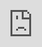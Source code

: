 ```yaml
---
title: Money Is A System of Control
post_status: publish
featured_image: /_images/MoneyIsASystemofControl.jpeg
---
```


<iframe src="https://player.vimeo.com/video/844614366?badge=0&amp;autopause=0&amp;player_id=0&amp;app_id=58479" frameborder="0" allow="autoplay; fullscreen; picture-in-picture" allowfullscreen style="position:absolute;top:0;left:0;width:100%;height:100%;" title="048 Money Is a System of Control"></iframe>

<div style="margin-bottom:30px;"></div>

## Transcript

Now, let's dive into the topic of privacy. In this lesson, we are talking about the fact that money is basically a system of control. Why is privacy actually a basic human right? Did you know that privacy is mentioned in Article 12 of the Universal Declaration of Human Rights: "No one shall be subjected to arbitrary interference with his privacy, family, home, or correspondence, nor to attacks upon his honor and reputation. Everyone has the right to the protection of the law against such interference or attacks." 

Interesting, because our privacy is basically all the time being intruded, as soon we, as we open up the internet on our computer, or if we take a smartphone and go for a walk. Having no privacy, it's basically a form of punishment. Have you heard of a panopticon? A panopticon is basically a building that was invented. It's a prison. And in that building, which has a round form, the guards, can see a hundred prisoners at the same time. Meaning it's very efficient in giving people or taking people's privacy away. And that's basically a form of punishment because you never know if someone is watching you or not. And these panopticons we have been building online as well, because you don't know how many trackers are following you every second that you spend on the internet.
